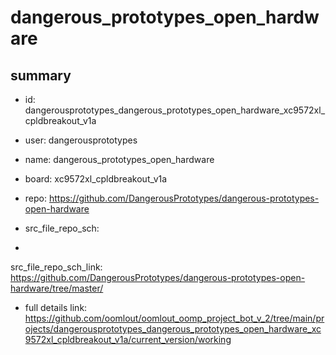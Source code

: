 # dangerous_prototypes_open_hardware
 
## summary 
* id: dangerousprototypes_dangerous_prototypes_open_hardware_xc9572xl_cpldbreakout_v1a
* user: dangerousprototypes
* name: dangerous_prototypes_open_hardware
* board: xc9572xl_cpldbreakout_v1a
* repo: https://github.com/DangerousPrototypes/dangerous-prototypes-open-hardware



* src_file_repo_sch: 
*
 src_file_repo_sch_link: https://github.com/DangerousPrototypes/dangerous-prototypes-open-hardware/tree/master/
* full details link: https://github.com/oomlout/oomlout_oomp_project_bot_v_2/tree/main/projects/dangerousprototypes_dangerous_prototypes_open_hardware_xc9572xl_cpldbreakout_v1a/current_version/working  






